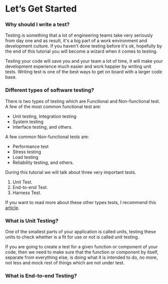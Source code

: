 # **Let’s Get Started**

### Why should I write a test?

Testing is something that a lot of engineering teams take very seriously from day one and as result, it's a big part of a work environment and development culture. If you haven't done testing before it's ok, hopefully by the end of this tutorial you will become a wizard when it comes to testing.

Testing your code will save you and your team a lot of time, it will make your development experience much easier and work happier by writing unit tests.  Writing test is one of the best ways to get on board with a larger code base. 

### Different types of software testing?

There is two types of testing which are Functional and Non-functional test. A few of the most common functional test are:

* Unit testing, Integration testing
* System testing
* Interface testing, and others.

 A few common Non-functional tests are:

*  Performance test
* Stress testing
* Load testing
* Reliability testing, and others. 

During this tutorial we will talk about three very important tests.

1. Unit Test.
2. End-to-end Test.
3. Harness Test.

If you want to read more about these other  types tests, I recommend this [article](https://www.softwaretestinghelp.com/types-of-software-testing/).

### What is Unit Testing? 

One of the smallest parts of your application is called units, testing these units to check whether is a fit for use or not is called unit testing. 

If you are going to create a test  for a given function or component of your code, then we need to make sure that the function or component by itself, separate from everything else, is doing what it is intended to do, no more, not less and mock rest of things which are not under test.

### What is End-to-end Testing?




